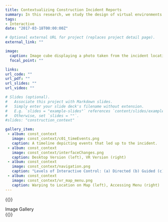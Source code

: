 ```yaml
---
title: Contextualizing Construction Incident Reports
summary: In this research, we study the design of virtual environments to represent construction accident reports provided by the Occupational Health and Safety Administration (OSHA)
tags:
- Interactive
date: "2017-03-18T00:00:00Z"

# Optional external URL for project (replaces project detail page).
external_link: ""

image:
  caption: Image cube displaying a photo taken from the incident location at the corresponding virtual environment location.
  focal_point: ""

links:
url_code: ""
url_pdf: ""
url_slides: ""
url_video: ""

# Slides (optional).
#   Associate this project with Markdown slides.
#   Simply enter your slide deck's filename without extension.
#   E.g. `slides = "example-slides"` references `content/slides/example-slides.md`.
#   Otherwise, set `slides = ""`.
#slides: "construction_context"

gallery_item:
 - album: const_context
   image: const_context/c01_timeEvents.png
   caption: A timeline depicting events that led up to the incident.
 - album: const_context
   image: const_context/interfaceChanges.png
   caption: Desktop Version (left), VR Version (right)
 - album: const_context
   image: const_context/navigation.png
   caption: "Levels of Interactive Control: (a) Directed (b) Guided (c) Active"
 - album: const_context
   image: const_context/vr_map_menu.png
   caption: Warping to Location on Map (left), Accessing Menu (right)
---
```


 <!-- The purpose of this research was to understand how to contextualize information visually, textually, and spacially. -->


{{<youtube Qj1yGvuwGvs>}}
</br>
<div style="font-size=20px">Image Gallery</div>
{{<gallery album="const_context">}}
<!-- {{<gallery album="\_gallery">}} -->
